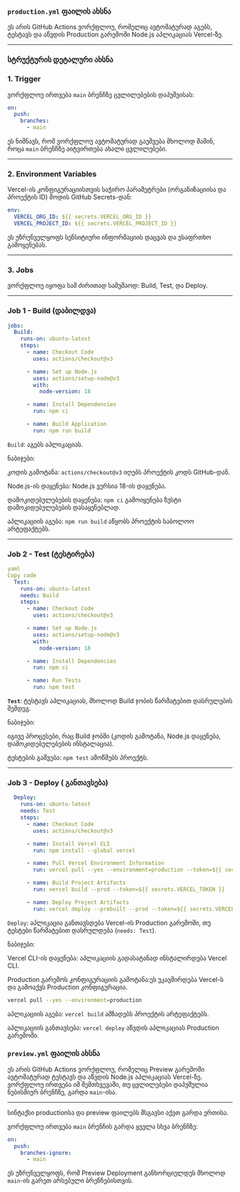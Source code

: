 ### `production.yml` ფაილის ახსნა

ეს არის GitHub Actions ვორქფლოუ, რომელიც ავტომატურად აგებს, ტესტავს და აწვდის Production გარემოში Node.js აპლიკაციას Vercel-ზე.

---

### სტრუქტურის დეტალური ახსნა

### 1. Trigger

ვორქფლოუ ირთვება `main` ბრენჩზე ცვლილებების დაპუშვისას:

```yaml
on:
  push:
    branches:
      - main
```

ეს ნიშნავს, რომ ვორქფლოუ ავტომატურად გაეშვება მხოლოდ მაშინ, როცა `main` ბრენჩზე აიტვირთება ახალი ცვლილებები.

---

### **2. Environment Variables**

Vercel-ის კონფიგურაციისთვის საჭირო პარამეტრები (ორგანიზაციისა და პროექტის ID) მოდის GitHub Secrets-დან:

```yaml
env:
  VERCEL_ORG_ID: ${{ secrets.VERCEL_ORG_ID }}
  VERCEL_PROJECT_ID: ${{ secrets.VERCEL_PROJECT_ID }}
```

ეს უზრუნველყოფს სენსიტიური ინფორმაციის დაცვას და უსაფრთხო გამოყენებას.

---

### **3**. Jobs

ვორქფლოუ იყოფა სამ ძირითად სამუშაოდ: Build, Test, და Deploy.

---

### Job 1 - Build (დაბილდვა)

```yaml
jobs:
  Build:
    runs-on: ubuntu-latest
    steps:
      - name: Checkout Code
        uses: actions/checkout@v3

      - name: Set up Node.js
        uses: actions/setup-node@v3
        with:
          node-version: 18

      - name: Install Dependencies
        run: npm ci

      - name: Build Application
        run: npm run build
```

`Build`: აგებს აპლიკაციას.

ნაბიჯები:

კოდის გამოტანა: `actions/checkout@v3` იღებს პროექტის კოდს GitHub-დან.

Node.js-ის დაყენება: Node.js ვერსია 18-ის დაყენება.

დამოკიდებულებების დაყენება: `npm ci` გამოიყენება ზუსტი დამოკიდებულებების დასაყენებლად.

აპლიკაციის აგება: `npm run build` აწყობს პროექტის საბოლოო არტეფაქტებს.

---

### **Job 2 - Test (ტესტირება)**

```yaml
yaml
Copy code
  Test:
    runs-on: ubuntu-latest
    needs: Build
    steps:
      - name: Checkout Code
        uses: actions/checkout@v3

      - name: Set up Node.js
        uses: actions/setup-node@v3
        with:
          node-version: 18

      - name: Install Dependencies
        run: npm ci

      - name: Run Tests
        run: npm test

```

**`Test`**: ტესტავს აპლიკაციას, მხოლოდ Build ჯობის წარმატებით დასრულების შემდეგ.

ნაბიჯები:

იგივე პროცესები, რაც Build ჯობში (კოდის გამოტანა, Node.js დაყენება, დამოკიდებულებების ინსტალაცია).

ტესტების გაშვება: `npm test` ამოწმებს პროექტს.

---

### **Job 3 - Deploy ( განთავსება)**

```yaml
  Deploy:
    runs-on: ubuntu-latest
    needs: Test
    steps:
      - name: Checkout Code
        uses: actions/checkout@v3

      - name: Install Vercel CLI
        run: npm install --global vercel

      - name: Pull Vercel Environment Information
        run: vercel pull --yes --environment=production --token=${{ secrets.VERCEL_TOKEN }}

      - name: Build Project Artifacts
        run: vercel build --prod --token=${{ secrets.VERCEL_TOKEN }}

      - name: Deploy Project Artifacts
        run: vercel deploy --prebuilt --prod --token=${{ secrets.VERCEL_TOKEN }}

```

`Deploy`: აპლიკაცია განთავსდება Vercel-ის Production გარემოში, თუ ტესტები წარმატებით დასრულდება (`needs: Test`).

ნაბიჯები:

Vercel CLI-ის დაყენება: აპლიკაციის გადასატანად ინსტალირდება Vercel CLI.

Production გარემოს კონფიგურაციის გამოტანა:ეს უკავშირდება Vercel-ს და გამოაქვს Production კონფიგურაცია.

```bash
vercel pull --yes --environment=production
```

აპლიკაციის აგება: `vercel build` ამზადებს პროექტის არტეფაქტებს.

აპლიკაციის განთავსება: `vercel deploy` აწვდის აპლიკაციას Production გარემოში.

### `preview.yml` ფაილის ახსნა

ეს არის GitHub Actions ვორქფლოუ, რომელიც Preview გარემოში ავტომატურად ტესტავს და აწვდის Node.js აპლიკაციას Vercel-ზე. ვორქფლოუ ირთვება იმ შემთხვევაში, თუ ცვლილებები დაპუშულია ნებისმიერ ბრენჩზე, გარდა `main`-ისა.

---

სინტაქსი productionსა და preview ფაილებს მსგავსი აქვთ გარდა ერთისა. 

ვორქფლოუ ირთვება `main` ბრენჩის გარდა ყველა სხვა ბრენჩზე:

```yaml
on:
  push:
    branches-ignore:
      - main
```

ეს უზრუნველყოფს, რომ Preview Deployment განხორციელდეს მხოლოდ `main`-ის გარეთ არსებული ბრენჩებისთვის.

